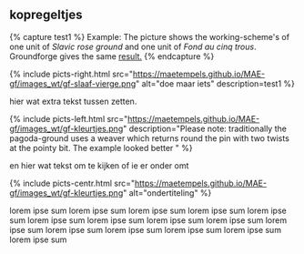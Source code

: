 <h2>kopregeltjes</h2>

{% capture test1 %}
Example: The picture shows the working-scheme's of one unit of <i>Slavic rose ground</i> and one unit of <i>Fond au cinq trous</i>. Groundforge gives the same <a href="https://d-bl.github.io/GroundForge/index.html?m=5831%20-4-7%3Bbricks%3B16%3B16%3B0%3B0&s1=ct%20A1%3Dctct%20C1%3Dctct">result.</a>
{% endcapture %}

{% include picts-right.html
  src="https://maetempels.github.io/MAE-gf/images_wt/gf-slaaf-vierge.png"
  alt="doe maar iets"
  description=test1
  %}
  
hier wat extra tekst tussen zetten.

{% include picts-left.html
  src="https://maetempels.github.io/MAE-gf/images_wt/gf-kleurtjes.png"
  description="Please note: traditionally the <span> pagoda-ground </span> uses a weaver which returns round the pin with two twists at the pointy bit. The example looked better "
%}

en hier wat tekst om te kijken of ie er onder omt


{% include picts-centr.html
  src="https://maetempels.github.io/MAE-gf/images_wt/gf-kleurtjes.png"
  alt="ondertiteling"
%}

lorem ipse sum lorem ipse sum lorem ipse sum lorem ipse sum lorem ipse sum lorem ipse sum lorem ipse sum lorem ipse sum lorem ipse sum lorem ipse sum lorem ipse sum lorem ipse sum lorem ipse sum lorem ipse sum lorem ipse sum 



